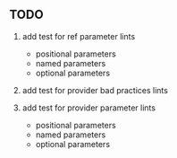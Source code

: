 <!-- 
This README describes the package. If you publish this package to pub.dev,
this README's contents appear on the landing page for your package.

For information about how to write a good package README, see the guide for
[writing package pages](https://dart.dev/tools/pub/writing-package-pages). 

For general information about developing packages, see the Dart guide for
[creating packages](https://dart.dev/guides/libraries/create-packages)
and the Flutter guide for
[developing packages and plugins](https://flutter.dev/to/develop-packages). 
-->

## TODO
1. add test for ref parameter lints
    - positional parameters
    - named parameters
    - optional parameters

2. add test for provider bad practices lints
3. add test for provider parameter lints
    - positional parameters
    - named parameters
    - optional parameters


